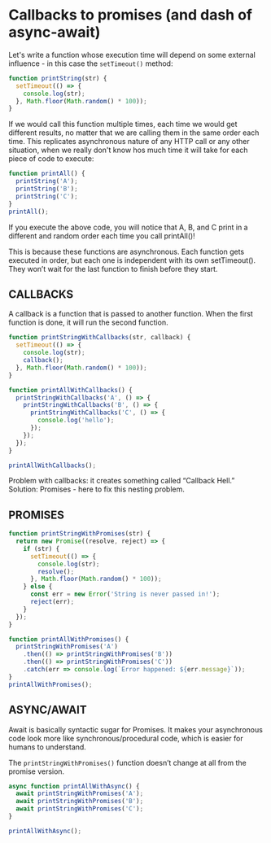 # Callbacks to promises (and dash of async-await)

Let's write a function whose execution time will depend on some external influence - in this case the `setTimeout()` method:

```javascript
function printString(str) {
  setTimeout(() => {
    console.log(str);
  }, Math.floor(Math.random() * 100));
}
```

If we would call this function multiple times, each time we would get different results, no matter that we are calling them in the same order each time. This replicates asynchronous nature of any HTTP call or any other situation, when we really don't know hos much time it will take for each piece of code to execute:

```javascript
function printAll() {
  printString('A');
  printString('B');
  printString('C');
}
printAll();
```

If you execute the above code, you will notice that A, B, and C print in a different and random order each time you call printAll()!

This is because these functions are asynchronous. Each function gets executed in order, but each one is independent with its own setTimeout(). They won’t wait for the last function to finish before they start.

## CALLBACKS

A callback is a function that is passed to another function. When the first function is done, it will run the second function.

```javascript
function printStringWithCallbacks(str, callback) {
  setTimeout(() => {
    console.log(str);
    callback();
  }, Math.floor(Math.random() * 100));
}

function printAllWithCallbacks() {
  printStringWithCallbacks('A', () => {
    printStringWithCallbacks('B', () => {
      printStringWithCallbacks('C', () => {
        console.log('hello');
      });
    });
  });
}

printAllWithCallbacks();
```

Problem with callbacks: it creates something called “Callback Hell.”
Solution: Promises - here to fix this nesting problem.

## PROMISES

```javascript
function printStringWithPromises(str) {
  return new Promise((resolve, reject) => {
    if (str) {
      setTimeout(() => {
        console.log(str);
        resolve();
      }, Math.floor(Math.random() * 100));
    } else {
      const err = new Error('String is never passed in!');
      reject(err);
    }
  });
}
```

```javascript
function printAllWithPromises() {
  printStringWithPromises('A')
    .then(() => printStringWithPromises('B'))
    .then(() => printStringWithPromises('C'))
    .catch(err => console.log(`Error happened: ${err.message}`));
}
printAllWithPromises();
```

## ASYNC/AWAIT

Await is basically syntactic sugar for Promises. It makes your asynchronous code look more like synchronous/procedural code, which is easier for humans to understand.

The `printStringWithPromises()` function doesn’t change at all from the promise version.

```javascript
async function printAllWithAsync() {
  await printStringWithPromises('A');
  await printStringWithPromises('B');
  await printStringWithPromises('C');
}

printAllWithAsync();
```
